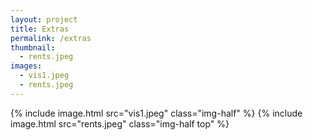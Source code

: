 ```yaml
---
layout: project
title: Extras
permalink: /extras
thumbnail:
  - rents.jpeg
images:
  - vis1.jpeg
  - rents.jpeg
---
```

<div class="img-container">
  {% include image.html src="vis1.jpeg" class="img-half" %}
  {% include image.html src="rents.jpeg" class="img-half top" %}
<div>